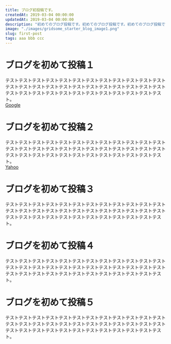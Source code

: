 ```yaml
---
title: ブログ初投稿です。
createdAt: 2019-03-04 00:00:00
updatedAt: 2019-03-04 00:00:00
description: "初めてのブログ投稿です。初めてのブログ投稿です。初めてのブログ投稿です。初めてのブログ投稿です。初めてのブログ投稿です。初めてのブログ投稿です。"
image: "./images/gridsome_starter_blog_image1.png"
slug: first-post
tags: aaa bbb ccc
---
```


# ブログを初めて投稿１
テストテストテストテストテストテストテストテストテストテストテストテストテストテストテストテストテストテストテストテストテストテストテストテストテストテストテストテストテストテストテストテストテストテストテストテスト。  
[Google](https://www.google.co.jp/)
  
# ブログを初めて投稿２
テストテストテストテストテストテストテストテストテストテストテストテストテストテストテストテストテストテストテストテストテストテストテストテストテストテストテストテストテストテストテストテストテストテストテストテスト。  
[Yahoo](https://www.yahoo.co.jp/)

# ブログを初めて投稿３
テストテストテストテストテストテストテストテストテストテストテストテストテストテストテストテストテストテストテストテストテストテストテストテストテストテストテストテストテストテストテストテストテストテストテストテスト。  

# ブログを初めて投稿４
テストテストテストテストテストテストテストテストテストテストテストテストテストテストテストテストテストテストテストテストテストテストテストテストテストテストテストテストテストテストテストテストテストテストテストテスト。  

# ブログを初めて投稿５
テストテストテストテストテストテストテストテストテストテストテストテストテストテストテストテストテストテストテストテストテストテストテストテストテストテストテストテストテストテストテストテストテストテストテストテスト。  
